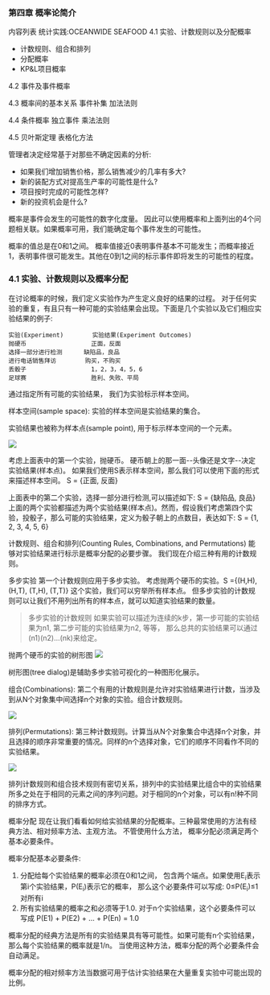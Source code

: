 ### 第四章 概率论简介

  内容列表
  统计实践:OCEANWIDE SEAFOOD
  4.1 实验、计数规则以及分配概率
  * 计数规则、组合和排列
  * 分配概率
  * KP&L项目概率
  

  4.2 事件及事件概率
  
  4.3 概率间的基本关系
  事件补集
  加法法则
  
  4.4 条件概率
  独立事件
  乘法法则
  
  4.5 贝叶斯定理
  表格化方法
  
  管理者决定经常基于对那些不确定因素的分析:
  * 如果我们增加销售价格，那么销售减少的几率有多大?
  * 新的装配方式对提高生产率的可能性是什么?
  * 项目按时完成的可能性怎样?
  * 新的投资机会是什么?
  
  概率是事件会发生的可能性的数字化度量。 因此可以使用概率和上面列出的4个问题相关联。如果概率可用，我们能确定每个事件发生的可能性。

  概率的值总是在0和1之间。 概率值接近0表明事件基本不可能发生；而概率接近1，表明事件很可能发生。其他在0到1之间的标示事件即将发生的可能性的程度。
  
### 4.1 实验、计数规则以及概率分配
  在讨论概率的时候，我们定义实验作为产生定义良好的结果的过程。 对于任何实验的重复，有且只有一种可能的实验结果会出现。下面是几个实验以及它们相应实验结果的例子:
```
实验(Experiment)        实验结果(Experiment Outcomes)
抛硬币                  正面，反面
选择一部分进行检测      缺陷品，良品
进行电话销售拜访        购买，不购买
丢骰子                  1，2，3，4，5，6
足球赛                  胜利、失败、平局
```

  通过指定所有可能的实验结果， 我们为实验标示样本空间。
  
  样本空间(sample space): 实验的样本空间是实验结果的集合。
  
  实验结果也被称为样本点(sample point), 用于标示样本空间的一个元素。
  
  ![](https://github.com/walkerqiao/walkman/blob/master/images/da/sfbe_prob_value_range_demo.png)
  
  考虑上面表中的第一个实验，抛硬币。 硬币朝上的那一面--头像还是文字--决定实验结果(样本点)。 如果我们使用S表示样本空间，那么我们可以使用下面的形式来描述样本空间。
  S = {正面, 反面}
  
  上面表中的第二个实验，选择一部分进行检测,可以描述如下: S = {缺陷品, 良品}
  上面的两个实验都描述为两个实验结果(样本点)。然而，假设我们考虑第四个实验，投骰子，那么可能的实验结果，定义为骰子朝上的点数目，表达如下: S = {1, 2, 3, 4, 5, 6}
  
  计数规则、组合和排列(Counting Rules, Combinations, and Permutations)
  能够对实验结果进行标示是概率分配的必要步骤。 我们现在介绍三种有用的计数规则。
  
  多步实验 第一个计数规则应用于多步实验。 考虑抛两个硬币的实验。S ={(H,H), (H,T), (T,H), (T,T)}
  这个实验，我们可以穷举所有样本点。 但多步实验的计数规则可以让我们不用列出所有的样本点，就可以知道实验结果的数量。
  
> 多步实验的计数规则
  如果实验可以描述为连续的k步，第一步可能的实验结果为n1, 第二步可能的实验结果为n2, 等等， 那么总共的实验结果可以通过(n1)(n2)...(nk)来给定。
  
  抛两个硬币的实验的树形图
  ![](https://github.com/walkerqiao/walkman/blob/master/images/da/sfbe_tree_dialog_for_two_coins.png)
  
  树形图(tree dialog)是辅助多步实验可视化的一种图形化展示。
  
  组合(Combinations): 第二个有用的计数规则是允许对实验结果进行计数，当涉及到从N个对象集中间选择n个对象的实验。组合计数规则。
  
  ![](https://github.com/walkerqiao/walkman/blob/master/images/da/sfbe_combinations_cr.png)
  
  排列(Permutations): 第三种计数规则。计算当从N个对象集合中选择n个对象，并且选择的顺序非常重要的情况。同样的n个选择对象，它们的顺序不同看作不同的实验结果。
  
  ![](https://github.com/walkerqiao/walkman/blob/master/images/da/sfbe_permutations_cr.png)
  
  排列计数规则和组合技术规则有密切关系，排列中的实验结果比组合中的实验结果所多之处在于相同的元素之间的序列问题。对于相同的n个对象，可以有n!种不同的排序方式。
  
  概率分配
  现在让我们看看如何给实验结果的分配概率。三种最常使用的方法有经典方法、相对频率方法、主观方法。 不管使用什么方法， 概率分配必须满足两个基本必要条件。
  
  概率分配基本必要条件:
  1. 分配给每个实验结果的概率必须在0和1之间， 包含两个端点。如果使用E<sub>i</sub>表示第i个实验结果，P(E<sub>i</sub>)表示它的概率， 那么这个必要条件可以写成: 0≤P(E<sub>i</sub>)≤1 对所有i
  2. 所有实验结果的概率之和必须等于1.0. 对于n个实验结果，这个必要条件可以写成 P(E1) + P(E2) + ... + P(En) = 1.0
  
  概率分配的经典方法是所有的实验结果具有等可能性。如果可能有n个实验结果，那么每个实验结果的概率就是1/n。 当使用这种方法，概率分配的两个必要条件会自动满足。


  概率分配的相对频率方法当数据可用于估计实验结果在大量重复实验中可能出现的比例。
